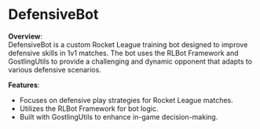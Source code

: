 # DefensiveBot

**Overview**:  
DefensiveBot is a custom Rocket League training bot designed to improve defensive skills in 1v1 matches. The bot uses the RLBot Framework and GostlingUtils to provide a challenging and dynamic opponent that adapts to various defensive scenarios.

**Features**:
- Focuses on defensive play strategies for Rocket League matches.
- Utilizes the RLBot Framework for bot logic.
- Built with GostlingUtils to enhance in-game decision-making.
